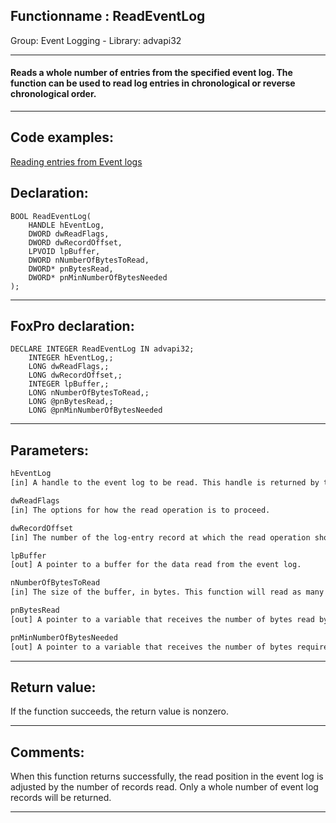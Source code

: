 <link rel="stylesheet" type="text/css" href="../../css/win32api.css">  
<link rel="stylesheet" href="https://cdnjs.cloudflare.com/ajax/libs/font-awesome/4.7.0/css/font-awesome.min.css">

## Functionname : ReadEventLog
Group: Event Logging - Library: advapi32    
***  


#### Reads a whole number of entries from the specified event log. The function can be used to read log entries in chronological or reverse chronological order.
***  


## Code examples:
[Reading entries from Event logs](../../samples/sample_524.md)  

## Declaration:
```foxpro  
BOOL ReadEventLog(
	HANDLE hEventLog,
	DWORD dwReadFlags,
	DWORD dwRecordOffset,
	LPVOID lpBuffer,
	DWORD nNumberOfBytesToRead,
	DWORD* pnBytesRead,
	DWORD* pnMinNumberOfBytesNeeded
);  
```  
***  


## FoxPro declaration:
```foxpro  
DECLARE INTEGER ReadEventLog IN advapi32;
	INTEGER hEventLog,;
	LONG dwReadFlags,;
	LONG dwRecordOffset,;
	INTEGER lpBuffer,;
	LONG nNumberOfBytesToRead,;
	LONG @pnBytesRead,;
	LONG @pnMinNumberOfBytesNeeded  
```  
***  


## Parameters:
```txt  
hEventLog
[in] A handle to the event log to be read. This handle is returned by the OpenEventLog function.

dwReadFlags
[in] The options for how the read operation is to proceed.

dwRecordOffset
[in] The number of the log-entry record at which the read operation should start.

lpBuffer
[out] A pointer to a buffer for the data read from the event log.

nNumberOfBytesToRead
[in] The size of the buffer, in bytes. This function will read as many whole log entries as will fit in the buffer.

pnBytesRead
[out] A pointer to a variable that receives the number of bytes read by the function.

pnMinNumberOfBytesNeeded
[out] A pointer to a variable that receives the number of bytes required for the next log entry.  
```  
***  


## Return value:
If the function succeeds, the return value is nonzero.  
***  


## Comments:
When this function returns successfully, the read position in the event log is adjusted by the number of records read. Only a whole number of event log records will be returned.  
  
***  


